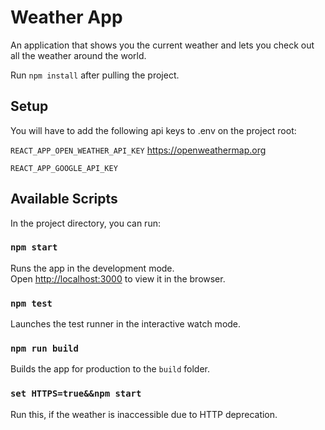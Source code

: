 # Weather App

An application that shows you the current weather and lets you check out all the weather around the world.

Run `npm install` after pulling the project.

## Setup

You will have to add the following api keys to .env on the project root:

 `REACT_APP_OPEN_WEATHER_API_KEY` https://openweathermap.org
 
 `REACT_APP_GOOGLE_API_KEY`


## Available Scripts

In the project directory, you can run:

### `npm start`

Runs the app in the development mode.<br />
Open [http://localhost:3000](http://localhost:3000) to view it in the browser.

### `npm test`

Launches the test runner in the interactive watch mode.<br />

### `npm run build`

Builds the app for production to the `build` folder.<br />

### `set HTTPS=true&&npm start`
Run this, if the weather is inaccessible due to HTTP deprecation.